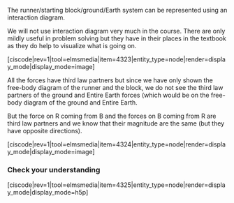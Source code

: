 The runner/starting block/ground/Earth system can be represented using an interaction diagram. 

We will not use interaction diagram very much in the course. There are only mildly useful in problem solving but they have in their places in the textbook as they do help to visualize what is going on. 

[ciscode|rev=1|tool=elmsmedia|item=4323|entity_type=node|render=display_mode|display_mode=image]

All the forces have third law partners but since we have only shown the free-body diagram of the runner and the block, we do not see the third law partners of the ground and Entire Earth forces (which would be on the free-body diagram of the ground and Entire Earth. 

But the force on R coming from B and the forces on B coming from R are third law partners and we know that their magnitude are the same (but they have opposite directions). 

[ciscode|rev=1|tool=elmsmedia|item=4324|entity_type=node|render=display_mode|display_mode=image]

### Check your understanding

[ciscode|rev=1|tool=elmsmedia|item=4325|entity_type=node|render=display_mode|display_mode=h5p]



 